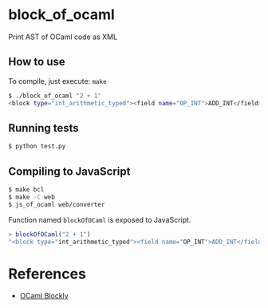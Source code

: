 # block_of_ocaml
Print AST of OCaml code as XML

## How to use

To compile, just execute: ```make```
```bash
$ ./block_of_ocaml "2 + 1"
<block type="int_arithmetic_typed"><field name="OP_INT">ADD_INT</field><value name="A"><block type="int_typed"><field name="INT">2</field></block></value><value name="B"><block type="int_typed"><field name="INT">1</field></block></value></block>
```

## Running tests

```bash
$ python test.py
```

## Compiling to JavaScript

```bash
$ make bcl
$ make -C web
$ js_of_ocaml web/converter
```

Function named ```blockOfOCaml``` is exposed to JavaScript.

```javascript
> blockOfOCaml("2 + 1")
"<block type="int_arithmetic_typed"><field name="OP_INT">ADD_INT</field><value name="A"><block type="int_typed"><field name="INT">2</field></block></value><value name="B"><block type="int_typed"><field name="INT">1</field></block></value></block>"
```

# References

* [OCaml Blockly](https://github.com/harukamm/typed-blockly)
